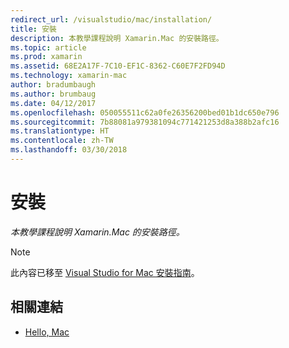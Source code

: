 ```yaml
---
redirect_url: /visualstudio/mac/installation/
title: 安裝
description: 本教學課程說明 Xamarin.Mac 的安裝路徑。
ms.topic: article
ms.prod: xamarin
ms.assetid: 68E2A17F-7C10-EF1C-8362-C60E7F2FD94D
ms.technology: xamarin-mac
author: bradumbaugh
ms.author: brumbaug
ms.date: 04/12/2017
ms.openlocfilehash: 050055511c62a0fe26356200bed01b1dc650e796
ms.sourcegitcommit: 7b88081a979381094c771421253d8a388b2afc16
ms.translationtype: HT
ms.contentlocale: zh-TW
ms.lasthandoff: 03/30/2018
---
```

# <a name="installation"></a>安裝

_本教學課程說明 Xamarin.Mac 的安裝路徑。_

> [!NOTE]
> 此內容已移至 [Visual Studio for Mac 安裝指南](https://docs.microsoft.com/visualstudio/mac/installation)。


## <a name="related-links"></a>相關連結

- [Hello, Mac](~/mac/get-started/hello-mac.md)
